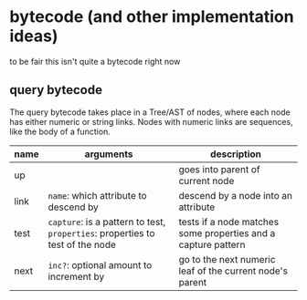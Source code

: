 # bytecode (and other implementation ideas)

to be fair this isn't quite a bytecode right now

## query bytecode

The query bytecode takes place in a Tree/AST of nodes, where each node has either numeric or string links.
Nodes with numeric links are sequences, like the body of a function.

| name | arguments                                                                     | description                                                   |
| ---- | ----------------------------------------------------------------------------- | ------------------------------------------------------------- |
| up   |                                                                               | goes into parent of current node                              |
| link | `name`: which attribute to descend by                                         | descend by a node into an attribute                           |
| test | `capture`: is a pattern to test, `properties`: properties to test of the node | tests if a node matches some properties and a capture pattern |
| next | `inc?`: optional amount to increment by                                       | go to the next numeric leaf of the current node's parent      |
